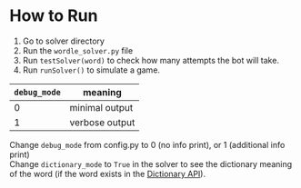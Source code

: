 # How to Run

1. Go to solver directory
2. Run the `wordle_solver.py` file
3. Run `testSolver(word)` to check how many attempts the bot will take.
4. Run `runSolver()` to simulate a game.

| `debug_mode` | meaning        |
| ------------ | -------------- |
| 0            | minimal output |
| 1            | verbose output |

Change `debug_mode` from config.py to 0 (no info print), or 1 (additional info print)\
Change `dictionary_mode` to `True` in the solver to see the dictionary meaning of the word (if the word exists in the [Dictionary API](https://dictionaryapi.dev/)).
